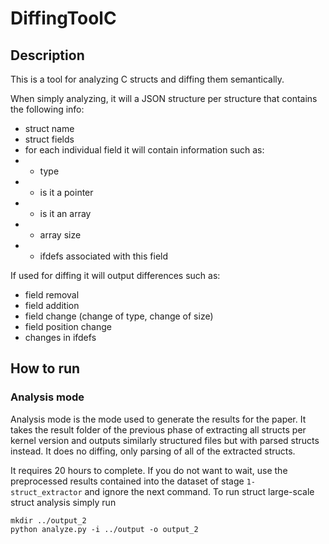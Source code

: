 # DiffingToolC

## Description

This is a tool for analyzing C structs and diffing them semantically.

When simply analyzing, it will a JSON structure per structure that contains the following info:
* struct name
* struct fields
* for each individual field it will contain information such as:
* * type
* * is it a pointer
* * is it an array
* * array size
* * ifdefs associated with this field

If used for diffing it will output differences such as:
* field removal
* field addition
* field change (change of type, change of size)
* field position change
* changes in ifdefs

## How to run

### Analysis mode

Analysis mode is the mode used to generate the results for the paper. It takes the result folder of the previous phase of extracting all structs per kernel version and outputs similarly structured files but with parsed structs instead. It does no diffing, only parsing of all of the extracted structs.

It requires 20 hours to complete. If you do not want to wait, use the preprocessed results contained into the dataset of stage ```1-struct_extractor``` and ignore the next command.
To run struct large-scale struct analysis simply run

```script
mkdir ../output_2
python analyze.py -i ../output -o output_2
```